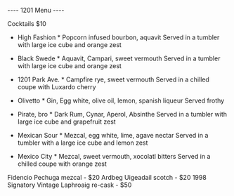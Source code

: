 ---- 1201 Menu ----

Cocktails $10

* High Fashion *
Popcorn infused bourbon, aquavit
Served in a tumbler with large ice cube and orange zest

* Black Swede *
Aquavit, Campari, sweet vermouth
Served in a tumbler with large ice cube and orange zest

* 1201 Park Ave. *
Campfire rye, sweet vermouth
Served in a chilled coupe with Luxardo cherry

* Olivetto *
Gin, Egg white, olive oil, lemon, spanish liqueur
Served frothy

* Pirate, bro *
Dark Rum, Cynar, Aperol, Absinthe
Served in a tumbler with large ice cube and grapefruit zest

* Mexican Sour *
Mezcal, egg white, lime, agave nectar
Served in a tumbler with a large ice cube and lemon zest

* Mexico City *
Mezcal, sweet vermouth, xocolatl bitters
Served in a chilled coupe with orange zest


Fidencio Pechuga mezcal - $20
Ardbeg Uigeadail scotch - $20
1998 Signatory Vintage Laphroaig re-cask - $50
